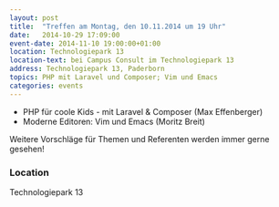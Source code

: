 ```yaml
---
layout: post
title:  "Treffen am Montag, den 10.11.2014 um 19 Uhr"
date:   2014-10-29 17:09:00
event-date: 2014-11-10 19:00:00+01:00
location: Technologiepark 13
location-text: bei Campus Consult im Technologiepark 13
address: Technologiepark 13, Paderborn
topics: PHP mit Laravel und Composer; Vim und Emacs
categories: events
---
```


* PHP für coole Kids  - mit Laravel & Composer (Max Effenberger)
* Moderne Editoren: Vim und Emacs (Moritz Breit)

Weitere Vorschläge für Themen und Referenten werden immer gerne gesehen!

### Location

Technologiepark 13
